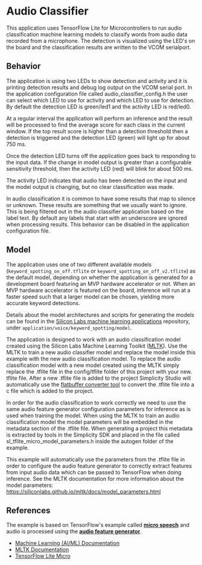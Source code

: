 # Audio Classifier

This application uses TensorFlow Lite for Microcontrollers to run audio
classification machine learning models to classify words from audio data
recorded from a microphone. The detection is visualized using the LED's on the
board and the classification results are written to the VCOM serialport.

## Behavior

The application is using two LEDs to show detection and activity and it is
printing detection results and debug log output on the VCOM serial port. In the
application configuration file called audio_classifier_config.h the user can
select which LED to use for activity and which LED to use for detection. By
default the detection LED is green/led1 and the activity LED is red/led0.

At a regular interval the application will perform an inference and the result
will be processed to find the average score for each class in the current
window. If the top result score is higher than a detection threshold then a
detection is triggered and the detection LED (green) will light up for about 750
ms.

Once the detection LED turns off the application goes back to responding to the
input data. If the change in model output is greater than a configurable
sensitivity threshold, then the activity LED (red) will blink for about 500 ms.

The activity LED indicates that audio has been detected on the input and the
model output is changing, but no clear classification was made.

In audio classification it is common to have some results that map to silence or
unknown. These results are something that we usually want to ignore. This is
being filtered out in the audio classifier application based on the label text.
By default any labels that start with an underscore are ignored when processing
results. This behavior can be disabled in the application configuration file.

## Model

The application uses one of two different available models
(`keyword_spotting_on_off.tflite` or `keyword_spotting_on_off_v2.tflite`)
as the default model, depending on whether the application is generated for a
development board featuring an MVP hardware accelerator or not. When an MVP
hardware accelerator is featured on the board, inference will run at a faster
speed such that a larger model can be chosen, yielding more accurate keyword
detections.

Details about the model architectures and scripts for generating the models can
be found in the [Silicon Labs machine learning applications](https://github.com/SiliconLabs/machine_learning_applications/tree/main/) repository, under
`application/voice/keyword_spotting/model`.

The application is designed to work with an audio classification model created
using the Silicon Labs Machine Learning Toolkit
([MLTK](https://siliconlabs.github.io/mltk)). Use the MLTK to train a new audio
classifier model and replace the model inside this example with the new audio
classification model. To replace the audio classification model with a new model
created using the MLTK simply replace the .tflite file in the config/tflite folder
of this project with your new. tflite file. After a new .tflite file is added
to the project Simplicity Studio will automatically use the [flatbuffer converter tool](https://docs.silabs.com/machine-learning/latest/aiml-developers-guide/flatbuffer-conversion)
to convert the .tflite file into a c file which is added to the project.

In order for the audio classification to work correctly we need to use the same
audio feature generator configuration parameters for inference as is used when
training the model. When using the MLTK to train an audio classification model
the model parameters will be embedded in the metadata section of the .tflite
file. When generating a project this metadata is extracted by tools in the Simplicity
SDK and placed in the file called sl_tflite_micro_model_parameters.h inside the
autogen folder of the example.

This example will automatically use the parameters from the .tflite file in
order to configure the audio feature generator to correctly extract features
from input audio data which can be passed to TensorFlow when doing inference.
See the MLTK documentation for more information about the model parameters:
<https://siliconlabs.github.io/mltk/docs/model_parameters.html>

## References

The example is based on TensorFlow's example called **[micro speech](https://github.com/tensorflow/tflite-micro/tree/main/tensorflow/lite/micro/examples/micro_speech)** and audio is processed using the **[audio feature generator](https://docs.silabs.com/machine-learning/latest/aiml-reference-guide/ml-audio-feature-generation)**.

- [Machine Learning (AI/ML) Documentation](https://docs.silabs.com/machine-learning/latest/aiml-developing-with)
- [MLTK Documentation](https://siliconlabs.github.io/mltk)
- [TensorFlow Lite Micro](https://www.tensorflow.org/lite/microcontrollers)
